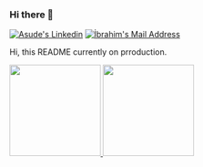 ### Hi there 👋

<a href="https://www.linkedin.com/in/asude-fiskin/" target="_blank" rel="nofollow"><img alt="Asude's Linkedin" src="https://img.shields.io/badge/LinkedIn-0077B5?style=for-the-badge&logo=linkedin&logoColor=white" /></a>
  <a href="mailto:asuf29@icloud.com" target="_blank" rel="nofollow"><img alt="İbrahim's Mail Address" src="https://img.shields.io/badge/Gmail-D14836?style=for-the-badge&logo=gmail&logoColor=white" /></a>

Hi, this README currently on prroduction.

<p>
<a href="https://github.com/asuf29">
<img height="160em" src="https://github-readme-stats.vercel.app/api?username=asuf29&theme=great-gatsby&show_icons=true&include_all_commits=true&count_private=true" />
</a>
<a href="https://github.com/asuf29">
<img height="160em" src="https://github-readme-stats.vercel.app/api/top-langs/?username=asuf29&layout=compact&theme=great-gatsby" />
</a>
</p>
